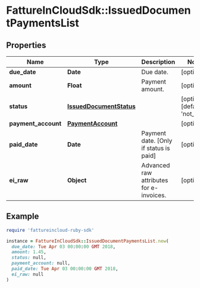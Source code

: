 # FattureInCloudSdk::IssuedDocumentPaymentsList

## Properties

| Name | Type | Description | Notes |
| ---- | ---- | ----------- | ----- |
| **due_date** | **Date** | Due date. | [optional] |
| **amount** | **Float** | Payment amount. | [optional] |
| **status** | [**IssuedDocumentStatus**](IssuedDocumentStatus.md) |  | [optional][default to &#39;not_paid&#39;] |
| **payment_account** | [**PaymentAccount**](PaymentAccount.md) |  | [optional] |
| **paid_date** | **Date** | Payment date. [Only if status is paid] | [optional] |
| **ei_raw** | **Object** | Advanced raw attributes for e-invoices. | [optional] |

## Example

```ruby
require 'fattureincloud-ruby-sdk'

instance = FattureInCloudSdk::IssuedDocumentPaymentsList.new(
  due_date: Tue Apr 03 00:00:00 GMT 2018,
  amount: 1.45,
  status: null,
  payment_account: null,
  paid_date: Tue Apr 03 00:00:00 GMT 2018,
  ei_raw: null
)
```

